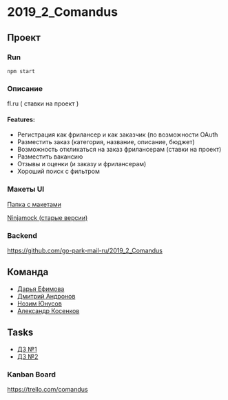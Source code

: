 # 2019_2_Comandus

## Проект

### Run

```
npm start
``` 

###  Описание

fl.ru ( ставки на проект )

#### Features: 

- Регистрация как фрилансер и как заказчик (по возможности OAuth 
- Разместить заказ (категория, название, описание, бюджет)
- Возможность откликаться на заказ фрилансерам (ставки на проект)
- Разместить вакансию
- Отзывы и оценки (и заказу и фрилансерам)
- Хороший поиск с фильтром

### Макеты UI

[Папка с макетами](docs/wireframes)

[Ninjamock (старые версии)](https://ninjastorage.blob.core.windows.net/html/SMFDQFx/52e2914d-427c-06f1-ebb8-e593fdbce622.html)

### Backend

https://github.com/go-park-mail-ru/2019_2_Comandus


## Команда

- [Дарья Ефимова](https://github.com/efimovad)
- [Дмитрий Андронов](https://github.com/Andronovdima)
- [Нозим Юнусов](https://github.com/nozimy)
- [Александр Косенков](https://github.com/SoulPhazed)

## Tasks

- [ДЗ №1](https://park.mail.ru/blog/topic/view/13787/)
- [ДЗ №2](https://park.mail.ru/blog/topic/view/13888/)

### Kanban Board

https://trello.com/comandus


